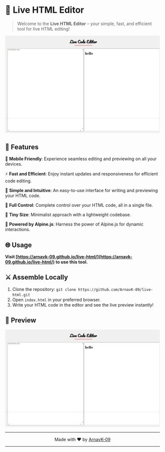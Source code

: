 # 🚀 Live HTML Editor

> Welcome to the **Live HTML Editor** – your simple, fast, and efficient tool for live HTML editing!

<div align="center">
  <img src="screenshot.jpeg" alt="Screenshot" width="800">
</div>


## 🍒 Features

📱 **Mobile Friendly**: Experience seamless editing and previewing on all your devices.

⚡️ **Fast and Efficient**: Enjoy instant updates and responsiveness for efficient code editing.

📝 **Simple and Intuitive**: An easy-to-use interface for writing and previewing your HTML code.

🔧 **Full Control**: Complete control over your HTML code, all in a single file.

👜 **Tiny Size**: Minimalist approach with a lightweight codebase.

🧪 **Powered by Alpine.js**: Harness the power of Alpine.js for dynamic interactions.

## 🌐 Usage

**Visit [https://arnavk-09.github.io/live-html/](https://arnavk-09.github.io/live-html/) to use this tool.**

## ⚔️ Assemble Locally 
1. Clone the repository: `git clone https://github.com/ArnavK-09/live-html.git`
2. Open `index.html` in your preferred browser.
3. Write your HTML code in the editor and see the live preview instantly!

## 📸 Preview 

![Screenshot](screenshot.jpeg)

---

<p align="center">
Made with ❤️ by
<a href="https://github.com/ArnavK-08">ArnavK-09</a>
</p>

---